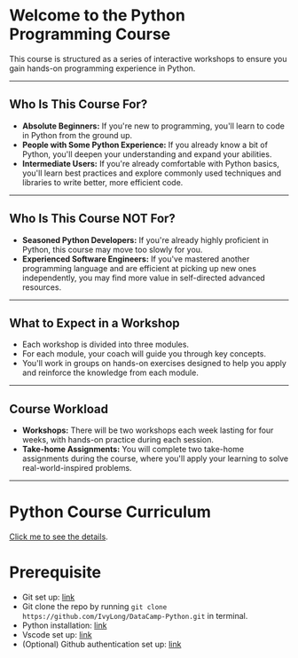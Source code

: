 # Welcome to the Python Programming Course

This course is structured as a series of interactive workshops to ensure you gain hands-on programming experience in Python.

---

## Who Is This Course For?

- **Absolute Beginners:** If you're new to programming, you'll learn to code in Python from the ground up.
- **People with Some Python Experience:** If you already know a bit of Python, you'll deepen your understanding and expand your abilities.
- **Intermediate Users:** If you're already comfortable with Python basics, you'll learn best practices and explore commonly used techniques and libraries to write better, more efficient code.

---

## Who Is This Course NOT For?

- **Seasoned Python Developers:** If you're already highly proficient in Python, this course may move too slowly for you.
- **Experienced Software Engineers:** If you've mastered another programming language and are efficient at picking up new ones independently, you may find more value in self-directed advanced resources.

---

## What to Expect in a Workshop

- Each workshop is divided into three modules.
- For each module, your coach will guide you through key concepts.
- You'll work in groups on hands-on exercises designed to help you apply and reinforce the knowledge from each module.

---

## Course Workload

- **Workshops:** There will be two workshops each week lasting for four weeks, with hands-on practice during each session.
- **Take-home Assignments:** You will complete two take-home assignments during the course, where you'll apply your learning to solve real-world-inspired problems.

---

# Python Course Curriculum

[Click me to see the details](doc/curriculum.md).

# Prerequisite

- Git set up: [link](doc/git_set_up.md)
- Git clone the repo by running `git clone https://github.com/IvyLong/DataCamp-Python.git` in terminal.
- Python installation: [link](doc/python_set_up.md)
- Vscode set up: [link](doc/vscode_set_up.md)
- (Optional) Github authentication set up: [link](doc/github_set_up.md)
